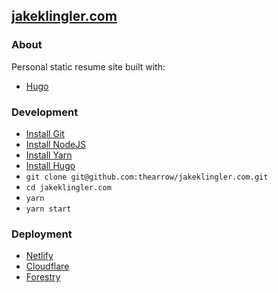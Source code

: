 [jakeklingler.com](http://jakeklingler.com)
--


### About
Personal static resume site built with:
- [Hugo](https://gohugo.io/)


### Development
- [Install Git](https://git-scm.com/)
- [Install NodeJS](https://nodejs.org/en/)
- [Install Yarn](https://yarnpkg.com/lang/en/docs/install/)
- [Install Hugo](https://gohugo.io/overview/installing/)
- `git clone git@github.com:thearrow/jakeklingler.com.git`
- `cd jakeklingler.com`
- `yarn`
- `yarn start`


### Deployment
- [Netlify](https://app.netlify.com/sites/jakeklingler)
- [Cloudflare](https://www.cloudflare.com)
- [Forestry](https://forestry.io/)